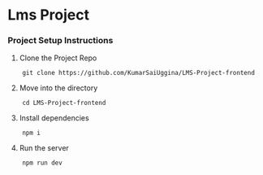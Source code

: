 # Lms Project

### Project Setup Instructions

1. Clone the Project Repo

```
    git clone https://github.com/KumarSaiUggina/LMS-Project-frontend
```

2. Move into the directory

```
    cd LMS-Project-frontend
```

3. Install dependencies

```
    npm i
```

4. Run the server

```
    npm run dev
```